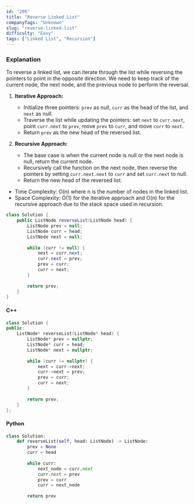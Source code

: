 ```yaml
---
id: "206"
title: "Reverse Linked List"
companyTags: "Unknown"
slug: "reverse-linked-list"
difficulty: "Easy"
tags: ["Linked List", "Recursion"]
---
```


### Explanation
To reverse a linked list, we can iterate through the list while reversing the pointers to point in the opposite direction. We need to keep track of the current node, the next node, and the previous node to perform the reversal.

1. **Iterative Approach:**
   - Initialize three pointers: `prev` as null, `curr` as the head of the list, and `next` as null.
   - Traverse the list while updating the pointers: set `next` to `curr.next`, point `curr.next` to `prev`, move `prev` to `curr`, and move `curr` to `next`.
   - Return `prev` as the new head of the reversed list.

2. **Recursive Approach:**
   - The base case is when the current node is null or the next node is null, return the current node.
   - Recursively call the function on the next node, then reverse the pointers by setting `curr.next.next` to `curr` and set `curr.next` to null.
   - Return the new head of the reversed list.
  
- Time Complexity: O(n) where n is the number of nodes in the linked list.
- Space Complexity: O(1) for the iterative approach and O(n) for the recursive approach due to the stack space used in recursion.

```java
class Solution {
    public ListNode reverseList(ListNode head) {
        ListNode prev = null;
        ListNode curr = head;
        ListNode next = null;
        
        while (curr != null) {
            next = curr.next;
            curr.next = prev;
            prev = curr;
            curr = next;
        }
        
        return prev;
    }
}
```

#### C++
```cpp
class Solution {
public:
    ListNode* reverseList(ListNode* head) {
        ListNode* prev = nullptr;
        ListNode* curr = head;
        ListNode* next = nullptr;
        
        while (curr != nullptr) {
            next = curr->next;
            curr->next = prev;
            prev = curr;
            curr = next;
        }
        
        return prev;
    }
};
```

#### Python
```python
class Solution:
    def reverseList(self, head: ListNode) -> ListNode:
        prev = None
        curr = head
        
        while curr:
            next_node = curr.next
            curr.next = prev
            prev = curr
            curr = next_node
        
        return prev
```